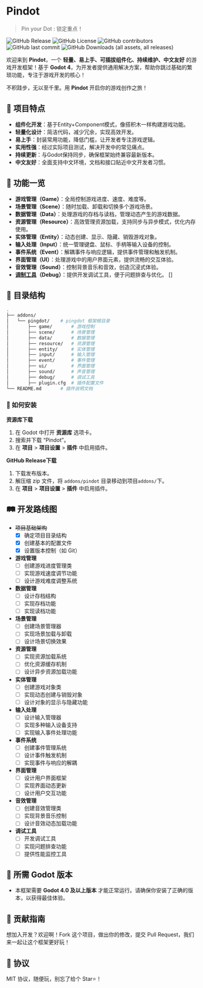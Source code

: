 # Pindot
> Pin your Dot : 锁定重点！

![GitHub Release](https://img.shields.io/github/v/release/PingziDev/Pindot)	![GitHub License](https://img.shields.io/github/license/PingziDev/Pindot)	![GitHub contributors](https://img.shields.io/github/contributors/PingziDev/Pindot)	![GitHub last commit](https://img.shields.io/github/last-commit/PingziDev/Pindot)	![GitHub Downloads (all assets, all releases)](https://img.shields.io/github/downloads/PingziDev/Pindot/total)	


欢迎来到 **Pindot**，一个 **轻量、易上手、可插拔组件化、持续维护、中文友好** 的游戏开发框架！基于 **Godot 4**，为开发者提供通用解决方案，帮助你跳过基础的繁琐功能，专注于游戏开发的核心！

不积跬步，无以至千里。用 **Pindot** 开启你的游戏创作之旅！

## 🌟 项目特点

- **组件化开发**：基于Entity+Component模式，像搭积木一样构建游戏功能。
- **轻量化设计**：简洁代码，减少冗余，实现高效开发。
- **易上手**：封装常用功能，降低门槛，让开发者专注游戏逻辑。
- **实用性强**：经过实际项目测试，解决开发中的常见痛点。
- **持续更新**：与Godot保持同步，确保框架始终兼容最新版本。
- **中文友好**：全面支持中文环境，文档和接口贴近中文开发者习惯。

## 🚀 功能一览

- **游戏管理（Game）**：全局控制游戏进度、速度、难度等。
- **场景管理（Scene）**：随时加载、卸载和切换多个游戏场景。
- **数据管理（Data）**：处理游戏的存档与读档，管理动态产生的游戏数据。
- **资源管理（Resource）**：高效管理资源加载，支持同步与异步模式，优化内存使用。
- **实体管理（Entity）**：动态创建、显示、隐藏、销毁游戏对象。
- **输入处理（Input）**：统一管理键盘、鼠标、手柄等输入设备的控制。
- **事件系统（Event）**：解耦事件与响应逻辑，提供事件管理和触发机制。
- **界面管理（UI）**：处理游戏中的用户界面元素，提供流畅的交互体验。
- **音效管理（Sound）**：控制背景音乐和音效，创造沉浸式体验。
- **[调制工具](docs/LOG.md)（Debug）**：提供开发调试工具，便于问题排查与优化。 []

## 📂 目录结构

```bash
.
├── addons/
│   └── pingdot/    # pingdot 框架根目录
│       ├── game/       # 游戏控制
│       ├── scene/      # 场景管理
│       ├── data/       # 数据管理
│       ├── resource/   # 资源管理
│       ├── entity/     # 实体管理
│       ├── input/      # 输入管理
│       ├── event/      # 事件管理
│       ├── ui/         # 界面管理
│       ├── sound/      # 声音管理
│       ├── debug/      # 调试工具
│       ├── plugin.cfg  # 插件配置文件
└── README.md       # 插件说明文档
```
### 💾 如何安装

**资源库下载**

1. 在 Godot 中打开 **资源库** 选项卡。
2. 搜索并下载 “Pindot”。
3. 在 **项目** > **项目设置** > **插件** 中启用插件。

**GitHub Release下载**

1. 下载发布版本。
2. 解压缩 zip 文件，将 `addons/pindot` 目录移动到项目`addons/`下。
3. 在 **项目** > **项目设置** > **插件** 中启用插件。

## 🛤️ 开发路线图
- ~~项目基础架构~~
	- [x]  确定项目目录结构
	- [x]  创建基本的配置文件
	- [x]  设置版本控制（如 Git）
- **游戏管理**
	- [ ]  创建游戏进度管理类
	- [ ]  实现游戏速度调节功能
	- [ ]  设计游戏难度调整系统
- **数据管理**
	- [ ]  设计存档结构
	- [ ]  实现存档功能
	- [ ]  实现读档功能
- **场景管理**
	- [ ]  创建场景管理器
	- [ ]  实现场景加载与卸载
	- [ ]  设计场景切换效果
- **资源管理**
	- [ ]  实现资源加载系统
	- [ ]  优化资源缓存机制
	- [ ]  设计异步资源加载功能
- **实体管理**
	- [ ]  创建游戏对象类
	- [ ]  实现动态创建与销毁对象
	- [ ]  设计对象的显示与隐藏功能
- **输入处理**
	- [ ]  设计输入管理器
	- [ ]  实现多种输入设备支持
	- [ ]  实现输入事件处理功能
- **事件系统**
	- [ ]  创建事件管理系统
	- [ ]  设计事件触发机制
	- [ ]  实现事件与响应的解耦
- **界面管理**
	- [ ]  设计用户界面框架
	- [ ]  实现界面动态更新
	- [ ]  设计用户交互功能
- **音效管理**
	- [ ]  创建音效管理类
	- [ ]  实现背景音乐控制
	- [ ]  设计音效动态加载功能
- **调试工具**
	- [ ]  开发调试工具
	- [ ]  实现问题排查功能
	- [ ]  提供性能监控工具

## 📝 所需 Godot 版本
- 本框架需要 **Godot 4.0 及以上版本** 才能正常运行。请确保你安装了正确的版本，以获得最佳体验。
## 🤝 贡献指南
想加入开发？欢迎啊！Fork 这个项目，做出你的修改，提交 Pull Request，我们来一起让这个框架更好玩！
## 📜 协议
MIT 协议，随便玩，别忘了给个 Star⭐！
